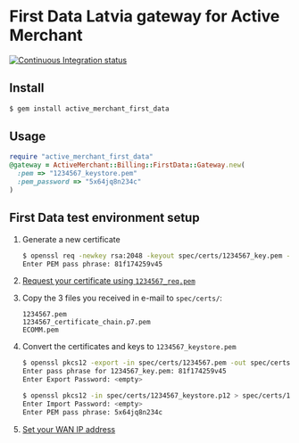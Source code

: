 First Data Latvia gateway for Active Merchant
=============================================

[![Continuous Integration status](https://secure.travis-ci.org/ebeigarts/active_merchant_first_data.png)](http://travis-ci.org/ebeigarts/active_merchant_first_data)

## Install

```bash
$ gem install active_merchant_first_data
```

## Usage

```ruby
require "active_merchant_first_data"
@gateway = ActiveMerchant::Billing::FirstData::Gateway.new(
  :pem => "1234567_keystore.pem"
  :pem_password => "5x64jq8n234c"
)
```

## First Data test environment setup

1. Generate a new certificate

    ```bash
    $ openssl req -newkey rsa:2048 -keyout spec/certs/1234567_key.pem -out spec/certs/1234567_req.pem -subj "/C=lv/O=example.com/CN=1234567" -outform PEM
    Enter PEM pass phrase: 81f174259v45
    ```

2. [Request your certificate using `1234567_req.pem`](https://secureshop-test.firstdata.lv/report/keystore_.do)

3. Copy the 3 files you received in e-mail to `spec/certs/`:

    ```
    1234567.pem
    1234567_certificate_chain.p7.pem
    ECOMM.pem
    ```

4. Convert the certificates and keys to `1234567_keystore.pem`

    ```bash
    $ openssl pkcs12 -export -in spec/certs/1234567.pem -out spec/certs/1234567_keystore.p12 -certfile spec/certs/ECOMM.pem -inkey spec/certs/1234567_key.pem
    Enter pass phrase for 1234567_key.pem: 81f174259v45
    Enter Export Password: <empty>
    ```

    ```bash
    $ openssl pkcs12 -in spec/certs/1234567_keystore.p12 > spec/certs/1234567_keystore.pem
    Enter Import Password: <empty>
    Enter PEM pass phrase: 5x64jq8n234c
    ```

5. [Set your WAN IP address](https://secureshop-test.firstdata.lv/report/merchantlist.do)

